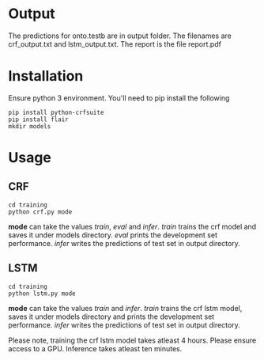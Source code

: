 # Output

The predictions for onto.testb are in output folder. The filenames are crf_output.txt and lstm_output.txt. The report is the file report.pdf

# Installation

Ensure python 3 environment. You'll need to pip install the following

```
pip install python-crfsuite
pip install flair
mkdir models
```

# Usage

## CRF

```
cd training
python crf.py mode
```
**mode** can take the values *train*, *eval* and *infer*. *train* trains the crf model and saves it under models directory. *eval* prints the development set performance. *infer* writes the predictions of test set in output directory.

## LSTM
```
cd training
python lstm.py mode
```
**mode** can take the values *train* and *infer*. *train* trains the crf lstm model, saves it under models directory and prints the development set performance. *infer* writes the predictions of test set in output directory.

Please note, training the crf lstm model takes atleast 4 hours. Please ensure access to a GPU. Inference takes atleast ten minutes.